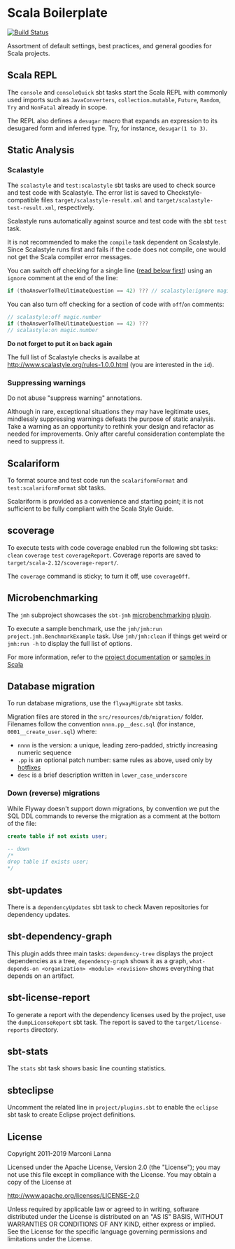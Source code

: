 Scala Boilerplate
=================

[![Build Status](https://travis-ci.org/marconilanna/scala-boilerplate.svg)](https://travis-ci.org/marconilanna/scala-boilerplate)

Assortment of default settings, best practices, and general goodies for Scala projects.

Scala REPL
----------

The `console` and `consoleQuick` sbt tasks start the Scala REPL with commonly used imports such as
`JavaConverters`, `collection.mutable`, `Future`, `Random`, `Try` and `NonFatal` already in scope.

The REPL also defines a `desugar` macro that expands an expression to its desugared form and inferred type.
Try, for instance, `desugar(1 to 3)`.

Static Analysis
---------------

### Scalastyle

The `scalastyle` and `test:scalastyle` sbt tasks are used to check source and test code with Scalastyle.
The error list is saved to Checkstyle-compatible files `target/scalastyle-result.xml`
and `target/scalastyle-test-result.xml`, respectively.

Scalastyle runs automatically against source and test code with the sbt `test` task.

It is not recommended to make the `compile` task dependent on Scalastyle.
Since Scalastyle runs first and fails if the code does not compile,
one would not get the Scala compiler error messages.

You can switch off checking for a single line ([read below first](#suppressing-warnings))
using an `ignore` comment at the end of the line:

```scala
if (theAnswerToTheUltimateQuestion == 42) ??? // scalastyle:ignore magic.number
```

You can also turn off checking for a section of code with `off`/`on` comments:

```scala
// scalastyle:off magic.number
if (theAnswerToTheUltimateQuestion == 42) ???
// scalastyle:on magic.number
```

**Do not forget to put it `on` back again**

The full list of Scalastyle checks is availabe at http://www.scalastyle.org/rules-1.0.0.html
(you are interested in the `id`).

### Suppressing warnings

Do not abuse "suppress warning" annotations.

Although in rare, exceptional situations they may have legitimate uses,
mindlessly suppressing warnings defeats the purpose of static analysis.
Take a warning as an opportunity to rethink your design and refactor as needed for improvements.
Only after careful consideration contemplate the need to suppress it.

Scalariform
-----------

To format source and test code run the `scalariformFormat` and `test:scalariformFormat` sbt tasks.

Scalariform is provided as a convenience and starting point;
it is not sufficient to be fully compliant with the Scala Style Guide.

scoverage
---------

To execute tests with code coverage enabled run the following sbt tasks:
`clean` `coverage` `test` `coverageReport`.
Coverage reports are saved to `target/scala-2.12/scoverage-report/`.

The `coverage` command is sticky; to turn it off, use `coverageOff`.

Microbenchmarking
-----------------

The `jmh` subproject showcases the `sbt-jmh`
[microbenchmarking](http://openjdk.java.net/projects/code-tools/jmh/)
[plugin](http://github.com/ktoso/sbt-jmh).

To execute a sample benchmark, use the `jmh/jmh:run project.jmh.BenchmarkExample` task.
Use `jmh/jmh:clean` if things get weird or `jmh:run -h` to display the full list of options.

For more information, refer to the
[project documentation](http://jar-download.com/artifacts/org.openjdk.jmh/jmh-core/1.21/documentation) or
[samples in Scala](https://github.com/ktoso/sbt-jmh/tree/master/plugin/src/sbt-test/sbt-jmh/run/src/main/scala/org/openjdk/jmh/samples)

Database migration
------------------

To run database migrations, use the `flywayMigrate` sbt tasks.

Migration files are stored in the `src/resources/db/migration/` folder.
Filenames follow the convention `nnnn.pp__desc.sql` (for instance, `0001__create_user.sql`) where:

* `nnnn` is the version: a unique, leading zero-padded, strictly increasing numeric sequence
* `.pp` is an optional patch number: same rules as above, used only by [hotfixes](http://flywaydb.org/documentation/faq.html#hot-fixes)
* `desc` is a brief description written in `lower_case_underscore`

### Down (reverse) migrations

While Flyway doesn't support down migrations, by convention we put the SQL DDL commands to reverse
the migration as a comment at the bottom of the file:

``` sql
create table if not exists user;

-- down
/*
drop table if exists user;
*/
```

sbt-updates
-----------

There is a `dependencyUpdates` sbt task to check Maven repositories for dependency updates.

sbt-dependency-graph
--------------------

This plugin adds three main tasks:
`dependency-tree` displays the project dependencies as a tree,
`dependency-graph` shows it as a graph,
`what-depends-on <organization> <module> <revision>` shows everything that depends on an artifact.

sbt-license-report
------------------

To generate a report with the dependency licenses used by the project, use the `dumpLicenseReport` sbt task.
The report is saved to the `target/license-reports` directory.

sbt-stats
---------

The `stats` sbt task shows basic line counting statistics.

sbteclipse
----------

Uncomment the related line in `project/plugins.sbt` to enable the `eclipse` sbt task
to create Eclipse project definitions.

License
-------

Copyright 2011-2019 Marconi Lanna

Licensed under the Apache License, Version 2.0 (the "License");
you may not use this file except in compliance with the License.
You may obtain a copy of the License at

   http://www.apache.org/licenses/LICENSE-2.0

Unless required by applicable law or agreed to in writing, software
distributed under the License is distributed on an "AS IS" BASIS,
WITHOUT WARRANTIES OR CONDITIONS OF ANY KIND, either express or implied.
See the License for the specific language governing permissions and
limitations under the License.
